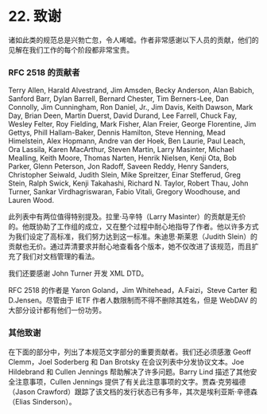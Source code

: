 # 22. 致谢

诸如此类的规范总是兴勃亡忽，令人唏嘘。作者非常感谢以下人员的贡献，他们的见解在我们工作的每个阶段都非常宝贵。

### RFC 2518 的贡献者

Terry Allen, Harald Alvestrand, Jim Amsden, Becky Anderson, Alan Babich, Sanford Barr, Dylan Barrell, Bernard Chester, Tim Berners-Lee, Dan Connolly, Jim Cunningham, Ron Daniel, Jr., Jim Davis, Keith Dawson, Mark Day, Brian Deen, Martin Duerst, David Durand, Lee Farrell, Chuck Fay, Wesley Felter, Roy Fielding, Mark Fisher, Alan Freier, George Florentine, Jim Gettys, Phill Hallam-Baker, Dennis Hamilton, Steve Henning, Mead Himelstein, Alex Hopmann, Andre van der Hoek, Ben Laurie, Paul Leach, Ora Lassila, Karen MacArthur, Steven Martin, Larry Masinter, Michael Mealling, Keith Moore, Thomas Narten, Henrik Nielsen, Kenji Ota, Bob Parker, Glenn Peterson, Jon Radoff, Saveen Reddy, Henry Sanders, Christopher Seiwald, Judith Slein, Mike Spreitzer, Einar Stefferud, Greg Stein, Ralph Swick, Kenji Takahashi, Richard N. Taylor, Robert Thau, John Turner, Sankar Virdhagriswaran, Fabio Vitali, Gregory Woodhouse, and Lauren Wood.

此列表中有两位值得特别提及。拉里·马辛特（Larry Masinter）的贡献是无价的。他既协助了工作组的成立，又在整个过程中耐心地指导了作者。他以许多方式为我们设定了高标准，我们努力达到这一标准。朱迪思·斯莱恩（Judith Slein）的贡献也无价。通过弄清要求并耐心地查看各个版本，她不仅改进了该规范，而且扩充了我们对文档管理的看法。

我们还要感谢 John Turner 开发 XML DTD。

RFC 2518 的作者是 Yaron Goland，Jim Whitehead，A.Faizi，Steve Carter 和 D.Jensen。尽管由于 IETF 作者人数限制而不得不删除其姓名，但是 WebDAV 的大部分设计都有他们一份功劳。

### 其他致谢

在下面的部分中，列出了本规范文字部分的重要贡献者。我们还必须感激 Geoff Clemm，Joel Soderberg 和 Dan Brotsky 在会议列表中分发协议文本。Joe Hildebrand 和 Cullen Jennings 帮助解决了许多问题。Barry Lind 描述了其他安全注意事项，Cullen Jennings 提供了有关此注意事项的文字。贾森·克劳福德（Jason Crawford）跟踪了该文档的发行状态已有多年，其次是埃利亚斯·辛德森（Elias Sinderson）。
